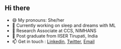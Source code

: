 ## Hi there

- 😄 My pronouns: She/her
- 🔭 Currently working on sleep and dreams with ML
- :incoming_envelope: Research Associate at CCS, NIMHANS
- 🌱 Post graduate from IISER Tirupati, India
- 📫 Get in touch : [Linkedin](https://www.linkedin.com/in/adla-zubair-b49601185), [Twitter](twitter.com/AdlaZubair), [Email](mailto:adlazubair2@gmail.com)



